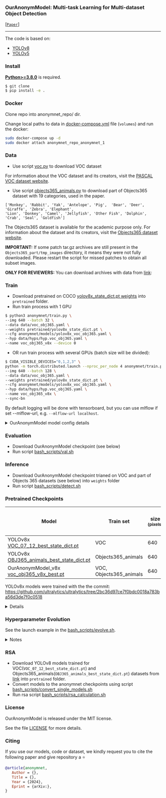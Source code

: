 
### OurAnonymModel: Multi-task Learning for Multi-dataset Object Detection
[[`Paper`](https://arxiv.org/abs/)]

---

The code is based on:

- [YOLOv8](https://github.com/ultralytics/ultralytics)
- [YOLOv5](https://github.com/ultralytics/yolov5)

### Install

[**Python>=3.8.0**](https://www.python.org/) is required.
```bash
$ git clone
$ pip install -e .
```

### Docker

Clone repo into anonymnet_repo/ dir.

Change local paths to data in [docker-compose.yml](docker-compose.yml) file (`volumes`) and run the docker:

```bash
sudo docker-compose up -d
sudo docker attach anonymnet_repo_anonymnet_1
```

### Data

- Use script [voc.py](data/scripts/voc.py) to download VOC dataset

For information about the VOC dataset and its creators, visit the [PASCAL VOC dataset website](http://host.robots.ox.ac.uk/pascal/VOC/).
- Use script [objects365_animals.py](data/scripts/objects365_animals.py) to download part of Objects365 dataset with 19 categories, used in the paper.
```
['Monkey', 'Rabbit', 'Yak', 'Antelope', 'Pig',  'Bear', 'Deer', 'Giraffe', 'Zebra', 'Elephant',
'Lion', 'Donkey', 'Camel', 'Jellyfish', 'Other Fish', 'Dolphin', 'Crab', 'Seal', 'Goldfish']
```
The Objects365 dataset is available for the academic purpose only. For information about the dataset and its creators, visit the [Objects365 dataset website](https://www.objects365.org/).

**IMPORTANT:** If some patch tar.gz archives are still present in the `Objects365_part/tmp_images` directory, it means they were not fully downloaded. Please restart the script for missed patches to obtain all subset images.

**ONLY FOR REVIEWERS:** You can download archives with data from [link](https://drive.google.com/drive/folders/1cykS3vQ0VUqIOrMugLXvegkdV-5vi7XW?usp=sharing):

### Train

- Download pretrained on COCO [yolov8x_state_dict.pt weights](https://drive.google.com/drive/folders/1I6fbX7fV4zjxjqOcKj1aHOIIybd26gj6?usp=sharing) into `pretrained` folder.
- Run train process with 1 GPU
```bash
$ python3 anonymnet/train.py \
--img 640 --batch 32 \
--data data/voc_obj365.yaml \
--weights pretrained/yolov8x_state_dict.pt \
--cfg anonymnet/models/yolov8x_voc_obj365.yaml \
--hyp data/hyps/hyp.voc_obj365.yaml \
--name voc_obj365_v8x --device 0
```
- OR run train process with several GPUs (batch size will be divided):
```bash
$ CUDA_VISIBLE_DEVICES="0,1,2,3" \
python -m torch.distributed.launch --nproc_per_node 4 anonymnet/train.py \
--img 640 --batch 128 \
--data data/voc_obj365.yaml \
--weights pretrained/yolov8x_state_dict.pt \
--cfg anonymnet/models/yolov8x_voc_obj365.yaml \
--hyp data/hyps/hyp.voc_obj365.yaml \
--name voc_obj365_v8x \
--sync-bn
```
By default logging will be done with tensorboard, but you can use mlflow if set --mlflow-url, e.g. `--mlflow-url localhost`.

<details>
<summary>OurAnonymModel model config details </summary>

Example of the model's config for 2 tasks: [yolov8x_voc_obj365.yaml](anonymnet/models/yolov8x_voc_obj365.yaml)

- The model config is based on yolo configs, except that the `head` is divided into two sections (`neck` and `head`)
- The layers of the `neck` section can be shared between tasks or be unique
- The `head` section defines what the head will be for all tasks, but each task will always have its own unique parameters
- The `from` parameter of the first neck layer must be a positive ordinal number, specifying from which layer, starting from the beginning of the entire architecture, to take features.
- The `anonymnet` section is optional and defines the architecture configuration for determining the neck layers to be shared among tasks. If not specified, all layers will be shared among tasks, and only the heads will be unique.
- The OurAnonymModel configuration is constructed as follows:<br>
  `anonymnet: List[OneBranchConfig]`, where<br>
  &nbsp; `OneBranchConfig = List[anonymnet_layer_number, SharedTasksConfig]`, where<br>
  &nbsp; &nbsp; &nbsp; `anonymnet_layer_number` - the layer number (counting from the end of the backbone) after which branching should occur<br>
  &nbsp; &nbsp; &nbsp; `SharedTasksConfig = List[OneBranchGroupedTasks]`, where<br>
  &nbsp; &nbsp; &nbsp; &nbsp; &nbsp; &nbsp; `OneBranchGroupedTasks = [number_of_task1_head, number_of_task2_head, ...]` - the task head numbers (essentially task IDs) that should be in the same branch and share layers thereafter<br><br>
  The head numbers will correspond to tasks according to the sequence in which they are listed in the data configuration.<br><br>
  Example for YOLO v8x:<br>
  `[[2, [[15], [13, 14]]], [6, [[13], [14]]]]` - configuration for 3 tasks. Task id=15 will have all task-specific layers, starting from the 3rd. Tasks id=13, id=14 will share layers 3-6, then after the 6th, they will have their own separate branches with all layers.

</details>

### Evaluation

- Download OurAnonymModel checkpoint (see below)
- Run script [bash_scripts/val.sh](bash_scripts/val.sh)

### Inference

- Download OurAnonymModel checkpoint trianed on VOC and part of Objects 365 datasets (see below) into `weights` folder
- Run script [bash_scripts/detect.sh](bash_scripts/detect.sh)

### Pretrained Checkpoints

| Model                                                                                                                                 |  Train set               | size<br><sup>(pixels) | mAP<sup>val<br>50-95 | mAP<sup>val<br>50 | Speed<br><sup>V100 b32, fp16<br>(ms) | params<br><sup>(M) | FLOPs<br><sup>@640 (B) |
|---------------------------------------------------------------------------------------------------------------------------------------|-------------------------|-----------------------|----------------------|-------------------|--------------------------------------|--------------------|------------------------|
| YOLOv8x [VOC_07_12_best_state_dict.pt](https://drive.google.com/drive/folders/1I6fbX7fV4zjxjqOcKj1aHOIIybd26gj6?usp=sharing)          | VOC                     | 640                   | 0.758                | 0.916             | 5.6                                  | 68                 | 257.5                  |
| YOLOv8x [OBJ365_animals_best_state_dict.pt](https://drive.google.com/drive/folders/1I6fbX7fV4zjxjqOcKj1aHOIIybd26gj6?usp=sharing)     | Objects365_animals      | 640                   | 0.43                 | 0.548             | 5.6                                  | 68                 | 257.5                  |
| OurAnonymModel_v8x [voc_obj365_v8x_best.pt](https://drive.google.com/drive/folders/1lBJ-mJyJTDBg9M9U99DxEbu6gOOaDFuo?usp=drive_link ) | VOC, Objects365_animals | 640                   | 0.751, 0.432         | 0.918, 0.556      | 7.2                                  | 105                | 381.3                  |

YOLOv8x models were trained with the the commit: https://github.com/ultralytics/ultralytics/tree/2bc36d97ce7f0bdc0018a783ba56d3de7f0c0518

<details>

Command:
```bash
yolo task=detect mode=train \
model=yolov8x.pt \
data=data/voc.yaml \
name=VOC_07_12 \
epochs=100 \
batch=32 \
imgsz=640 \
optimizer=SGD \
lr0=0.00309 \
lrf=0.0956 \
momentum=0.952 \
weight_decay=0.00037 \
warmup_epochs=2.04 \
warmup_momentum=0.898 \
warmup_bias_lr=0.0502 \
hsv_h=0.0124 \
hsv_s=0.696 \
hsv_v=0.287 \
degrees=0.299 \
translate=0.211 \
scale=0.846 \
shear=0.717 \
perspective=0.0 \
flipud=0.00983 \
fliplr=0.5 \
mosaic=1.0 \
mixup=0.285 \
copy_paste=0.0 \
device=0 \
v5loader=True \
cache=ram \
patience=15 \
half=True
```
</details>

### Hyperparameter Evolution

See the launch example in the  [bash_scripts/evolve.sh](bash_scripts/evolve.sh).

<details>
<summary>Notes</summary>

- To evolve hyperparameters specific to each task, specify initial parameters separately per task and append `--evolve_per_task`
- To evolve specific set of hyperparameters, specify their names separated by comma via the `--params_to_evolve` argument, e.g. `--params_to_evolve 'box,cls,dfl'`
- Use absolute paths to configs.
- Specify search algorith via `--evolver`. You can use the search algorithms of the [ray](https://docs.ray.io/en/latest/index.html) library (see available values here: [predefined_evolvers.py](anonymnet/evolvers/predefined_evolvers.py)), or `'yolov5'`

</details>

### RSA

- Download YOLOv8 models trained for VOC(`VOC_07_12_best_state_dict.pt`) and Objects365_animals(`OBJ365_animals_best_state_dict.pt`) datasets from [link](https://drive.google.com/drive/folders/1I6fbX7fV4zjxjqOcKj1aHOIIybd26gj6?usp=sharing) into `pretrained` folder.
- Convert models to the anonymnet checkpoints using script [bash_scripts/convert_single_models.sh](bash_scripts/convert_single_models.sh)
- Run rsa script [bash_scripts/rsa_calculation.sh](bash_scripts/rsa_calculation.sh)

### License
OurAnonymModel is released under the MIT license.

See the file [LICENSE](LICENSE.txt) for more details.

### Citing

If you use our models, code or dataset, we kindly request you to cite the following paper and give repository a ⭐

```bibtex
@article{anonymnet,
   Author = {},
   Title = {},
   Year = {2024},
   Eprint = {arXiv:},
}
```
